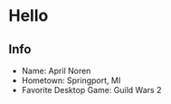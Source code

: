# Hello

## Info
- Name: April Noren
- Hometown: Springport, MI
- Favorite Desktop Game: Guild Wars 2
